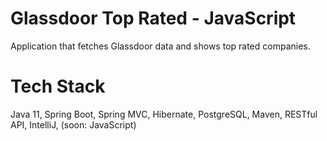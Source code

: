 # Glassdoor Top Rated - JavaScript
Application that fetches Glassdoor data and shows top rated companies.

# Tech Stack 
Java 11, Spring Boot, Spring MVC, Hibernate, PostgreSQL, Maven, RESTful API, IntelliJ, (soon: JavaScript)